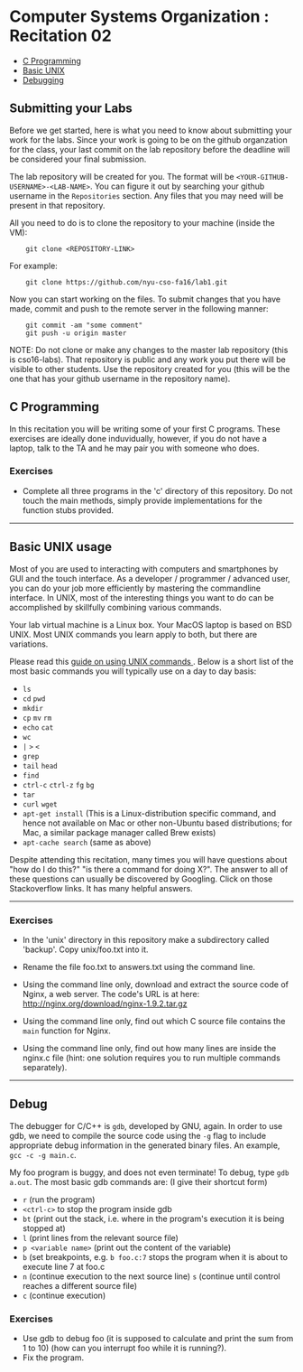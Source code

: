 # Computer Systems Organization : Recitation 02

- [C Programming](#c-programming)
- [Basic UNIX](#basic-unix-usage)
- [Debugging](#debug)

## Submitting your Labs

Before we get started, here is what you need to know about submitting your work for the labs. Since your work is going to be on the github organzation for the class, your last commit on the lab repository before the deadline will be considered your final submission.

The lab repository will be created for you. The format will be `<YOUR-GITHUB-USERNAME>-<LAB-NAME>`. You can figure it out by searching your github username in the `Repositories` section. Any files that you may need will be present in that repository. 

All you need to do is to clone the repository to your machine (inside the VM):

```
	git clone <REPOSITORY-LINK>
```	

For example:

```
	git clone https://github.com/nyu-cso-fa16/lab1.git
```

Now you can start working on the files. To submit changes that you have made, commit and push to the remote server in the following manner:

```
	git commit -am "some comment" 
	git push -u origin master
```

NOTE: Do not clone or make any changes to the master lab repository (this is cso16-labs). That repository is public and any work you put there will be visible to other students. Use the repository created for you (this will be the one that has your github username in the repository name). 

## C Programming

In this recitation you will be writing some of your first C programs. These exercises
are ideally done induvidually, however, if you do not have a laptop, talk to the TA
and he may pair you with someone who does.

### Exercises

* Complete all three programs in the 'c' directory of this repository. Do not touch the main methods, simply provide implementations for the function stubs provided.

---

## Basic UNIX usage

Most of you are used to interacting with computers and smartphones by GUI and
the touch interface.  As a developer / programmer / advanced user, you
can do your job more efficiently by mastering the commandline interface.  In
UNIX, most of the interesting things you want to do can be accomplished by skillfully combining
various commands.  

Your lab virtual machine is a Linux box.  Your MacOS laptop is based on BSD
UNIX.  Most UNIX commands you learn apply to both, but there are
variations.

Please read this [ guide on using UNIX commands ](https://github.com/jlevy/the-art-of-command-line).
Below is a short list of the most basic commands you will typically use on a day to day basis:

* `ls`
* `cd` `pwd`
* `mkdir`
* `cp` `mv` `rm`
* `echo` `cat`
* `wc`
* `|` `>` `<`
* `grep`
* `tail` `head` 
* `find`
* `ctrl-c` `ctrl-z` `fg` `bg`
* `tar`
* `curl` `wget`
* `apt-get install` (This is a Linux-distribution specific command, and hence not available on Mac or other non-Ubuntu based distributions; for Mac, a similar package manager called Brew exists)
* `apt-cache search` (same as above)

Despite attending this recitation, many times you will have questions about "how do I do this?"
"is there a command for doing X?".  The answer to all of these questions can usually
be discovered by Googling.  Click on those Stackoverflow links.  It has many helpful answers.

---

### Exercises

* In the 'unix' directory in this repository make a subdirectory called 'backup'. Copy unix/foo.txt into it.

* Rename the file foo.txt to answers.txt using the command line.

* Using the command line only, download and extract the source code of Nginx, a web server. The code's URL is at here: http://nginx.org/download/nginx-1.9.2.tar.gz 

* Using the command line only, find out which C source file contains the `main` function for Nginx.

* Using the command line only, find out how many lines are inside the nginx.c file (hint: one solution requires you to run multiple commands separately).

---

## Debug

The debugger for C/C++ is `gdb`, developed by GNU, again.  In order to use gdb, we need to compile the
source code using the `-g` flag to include appropriate debug information in the generated binary files.
An example, `gcc -c -g main.c`.

My foo program is buggy, and does not even terminate!
To debug, type `gdb a.out`.  The most basic gdb commands are: (I give their shortcut form)
- `r` (run the program)
- `<ctrl-c>` to stop the program inside gdb
- `bt` (print out the stack, i.e. where in the program's execution it is being stopped at)
- `l` (print lines from the relevant source file)
- `p <variable name>` (print out the content of the variable)
- `b` (set breakpoints, e.g. `b foo.c:7` stops the program when it is about to execute line 7 at foo.c
- `n` (continue execution to the next source line) `s` (continue until control reaches a different source file)
- `c` (continue execution)

### Exercises

* Use gdb to debug foo (it is supposed to calculate and print the sum from 1 to 10) (how can you interrupt foo while it is running?).
* Fix the program.

